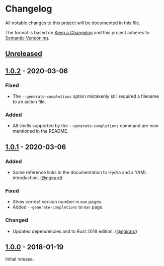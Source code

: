 # Changelog

All notable changes to this project will be documented in this file.

The format is based on [Keep a Changelog](http://keepachangelog.com/en/1.0.0/)
and this project adheres to [Semantic Versioning](http://semver.org/spec/v2.0.0.html).

## [Unreleased]

## [1.0.2] - 2020-03-06

### Fixed

* The `--generate-completions` option mistakenly still required a filename to
  an action file.

### Added

* All shells supported by the `--generate-completions` command are now
  mentioned in the README.

## [1.0.1] - 2020-03-06

### Added

* Some reference links in the documentation to Hydra and a YAML introduction.
  ([@ngirard](https://github.com/ngirard))

### Fixed

* Show correct version number in `man` pages.
* Added `--generate-completions` to `man` page.

### Changed

* Updated dependencies and to Rust 2018 edition.
  ([@ngirard](https://github.com/ngirard))

## [1.0.0] - 2018-01-19

Initial release.

[Unreleased]: https://github.com/Mange/tydra/compare/v1.0.2...HEAD
[1.0.2]: https://github.com/Mange/tydra/releases/tag/v1.0.2
[1.0.1]: https://github.com/Mange/tydra/releases/tag/v1.0.1
[1.0.0]: https://github.com/Mange/tydra/releases/tag/v1.0.0
